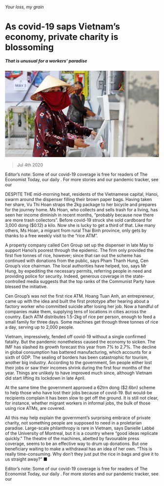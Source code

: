 ###### Your loss, my grain

# As covid-19 saps Vietnam’s economy, private charity is blossoming 

##### That is unusual for a workers’ paradise 

![image](images/20200704_ASP002_0.jpg) 

> Jul 4th 2020 

Editor’s note: Some of our covid-19 coverage is free for readers of The Economist Today, our daily . For more stories and our pandemic tracker, see our 

DESPITE THE mid-morning heat, residents of the Vietnamese capital, Hanoi, swarm around the dispenser filling their brown paper bags. Having taken her share, Vu Thi Hoan straps the 2kg package to her bicycle and prepares for the journey home. Ms Hoan, who collects and sells trash for a living, has seen her income diminish in recent months, “probably because now there are more trash collectors”. Before covid-19 struck she sold cardboard for 3,000 dong ($0.12) a kilo. Now she is lucky to get a third of that. Like many others, Ms Hoan, a migrant from rural Thai Binh province, only gets by thanks to a free weekly visit to the “rice ATM”.

A property company called Cen Group set up the dispenser in late May to support Hanoi’s poorest through the epidemic. The firm only provided the first five tonnes of rice, however; since that ran out the scheme has continued with donations from the public, says Pham Thanh Hung, Cen Group’s vice chairman. The local authorities have helped, too, says Mr Hung, by expediting the necessary permits, referring people in need and providing police for security. Indeed, generous coverage in the state-controlled media suggests that the top ranks of the Communist Party have blessed the initiative.


Cen Group’s was not the first rice ATM. Hoang Tuan Anh, an entrepreneur, came up with the idea and built the first prototype after hearing about a factory worker who committed suicide after losing her job. Now a handful of companies make them, supplying tens of locations in cities across the country. Each ATM distributes 1.5-2kg of rice per person, enough to feed a small family for three days. Some machines get through three tonnes of rice a day, serving up to 2,000 people.

Vietnam, impressively, fended off covid-19 without a single confirmed fatality. But the pandemic nonetheless caused the economy to sicken. The IMF has slashed its growth forecast this year from 7% to 2.7%. The decline in global consumption has battered manufacturing, which accounts for a sixth of GDP. The sealing of borders has been catastrophic for tourism, another big industry. According to the government, 5m people either lost their jobs or saw their incomes shrink during the first four months of the year. Things are unlikely to have improved much since, although Vietnam did start lifting its lockdown in late April.

At the same time the government approved a 62trn dong ($2.6bn) scheme to help those who have lost their jobs because of covid-19. But would-be recipients complain it has been slow to get off the ground. It is still not clear, for instance, whether migrant workers in informal jobs, the bulk of those using rice ATMs, are covered.

All this may help explain the government’s surprising embrace of private charity, not something people are supposed to need in a proletarian paradise. Large-scale philanthropy is rare in Vietnam, says Danielle Labbé of the University of Montreal, but it is a country where “good ideas replicate quickly.” The theatre of the machines, abetted by favourable press coverage, seems to be an effective way to drum up donations. But one beneficiary waiting to make a withdrawal has an idea of her own. “This is really time-consuming. Why don’t they just put the rice in bags and give it to us straight away?” ■

Editor’s note: Some of our covid-19 coverage is free for readers of The Economist Today, our daily . For more stories and our pandemic tracker, see our 

